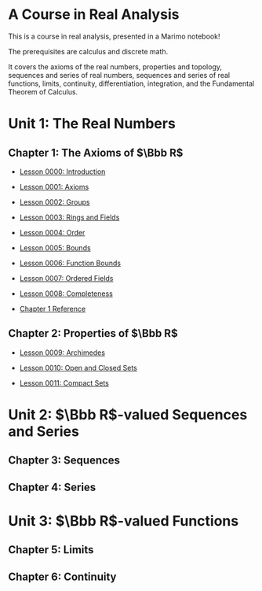 # A Course in Real Analysis

This is a course in real analysis, presented in a Marimo notebook!

The prerequisites are calculus and discrete math.

It covers the axioms of the real numbers, properties and topology, sequences and series of real numbers, sequences and series of real functions, limits, continuity, differentiation, integration, and the Fundamental Theorem of Calculus.

# Unit 1: The Real Numbers
## Chapter 1: The Axioms of $\Bbb R$

* [Lesson 0000: Introduction](https://marimo.app/gh/axiomtutor/acira/master?entrypoint=ACIRA_0000_intro.py)

* [Lesson 0001: Axioms](https://marimo.app/gh/axiomtutor/acira/master?entrypoint=ACIRA_0001_axioms.py)

* [Lesson 0002: Groups](https://marimo.app/gh/axiomtutor/acira/master?entrypoint=ACIRA_0002_groups.py)

* [Lesson 0003: Rings and Fields](https://marimo.app/gh/axiomtutor/acira/master?entrypoint=ACIRA_0003_ringfield.py)

* [Lesson 0004: Order](https://marimo.app/gh/axiomtutor/acira/master?entrypoint=ACIRA_0004_order.py) 

* [Lesson 0005: Bounds](https://marimo.app/gh/axiomtutor/acira/master?entrypoint=ACIRA_0005_bounds.py)

* [Lesson 0006: Function Bounds](https://marimo.app/gh/axiomtutor/acira/master?entrypoint=ACIRA_0006_boundfunc.py)

* [Lesson 0007: Ordered Fields](https://marimo.app/gh/axiomtutor/acira/master?entrypoint=ACIRA_0007_ordfield.py)

* [Lesson 0008: Completeness](https://marimo.app/gh/axiomtutor/acira/master?entrypoint=ACIRA_0008_completeness.py)

* [Chapter 1 Reference](https://marimo.app/gh/axiomtutor/acira/master?entrypoint=ACIRA_chap1_ref.py)

## Chapter 2: Properties of $\Bbb R$

* [Lesson 0009: Archimedes](https://marimo.app/gh/axiomtutor/acira/master?entrypoint=ACIRA_0009_arc.py)

* [Lesson 0010: Open and Closed Sets]()

* [Lesson 0011: Compact Sets]()

# Unit 2: $\Bbb R$-valued Sequences and Series
## Chapter 3: Sequences

## Chapter 4: Series

# Unit 3: $\Bbb R$-valued Functions
## Chapter 5: Limits

## Chapter 6: Continuity
